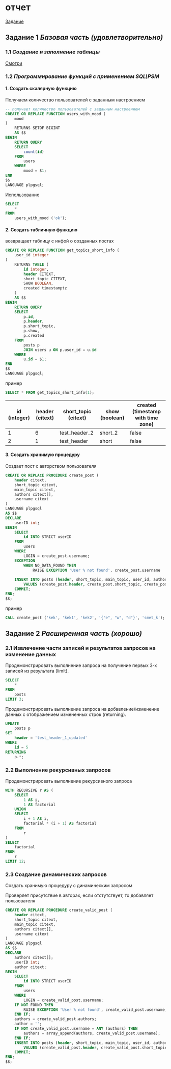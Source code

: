 # отчет

[Задание](README.md)

## Задание 1 *Базовая часть (удовлетворительно)*

### 1.1 *Создание и заполнение таблицы*

[Смотри](./../lab1/lab_1.sql)

### 1.2 *Программирование функций  с применением  SQL\PSM*

#### 1. Создать **скалярную функцию**

Получаем количество пользователей с заданным настроением

```sql
-- получает количество пользователей с заданным настроением
CREATE OR REPLACE FUNCTION users_with_mood (
    mood
)
    RETURNS SETOF BIGINT
    AS $$
BEGIN
    RETURN QUERY
    SELECT
        count(id)
    FROM
        users
    WHERE
        mood = $1;
END
$$
LANGUAGE plpgsql;
```

Использование
```sql
SELECT
    *
FROM
    users_with_mood ('ok');
```

#### 2. Создать **табличную функцию**
возвращает таблицу с инфой о созданных постах

```sql 
CREATE OR REPLACE FUNCTION get_topics_short_info (
    user_id integer
)
    RETURNS TABLE (
        id integer,
        header CITEXT,
        short_topic CITEXT,
        SHOW BOOLEAN,
        created timestamptz
    )
    AS $$
BEGIN
    RETURN QUERY
    SELECT
        p.id,
        p.header,
        p.short_topic,
        p.show,
        p.created
    FROM
        posts p
        JOIN users u ON p.user_id = u.id
    WHERE
        u.id = $1;
END
$$
LANGUAGE plpgsql;
```

пример
```sql
SELECT * FROM get_topics_short_info(1);
```

| id (integer) | header (citext) | short_topic (citext) | show (boolean) | created (timestamp with time zone) |
| ------------ | --------------- | -------------------- | -------------- | ---------------------------------- |
| 1            | 6               | test_header_2        | short_2        | false                              | 2020-02-20T16:15:16.176Z |
| 2            | 1               | test_header          | short          | false                              | 2020-02-20T16:01:28.762Z |

#### 3. Создать **хранимую процедуру**
Создает пост с авторством пользователя

```sql
CREATE OR REPLACE PROCEDURE create_post (
    header citext,
    short_topic citext,
    main_topic citext,
    authors citext[],
    username citext
)
LANGUAGE plpgsql
AS $$
DECLARE
    userID int;
BEGIN
    SELECT
        id INTO STRICT userID
    FROM
        users
    WHERE
        LOGIN = create_post.username;
    EXCEPTION 
        WHEN NO_DATA_FOUND THEN
            RAISE EXCEPTION 'User % not found', create_post.username
        
    INSERT INTO posts (header, short_topic, main_topic, user_id, authors)
        VALUES (create_post.header, create_post.short_topic, create_post.main_topic, userID, create_post.authors);
    COMMIT;
END;
$$;
```

пример
```sql
CALL create_post ('kek', 'kek1', 'kek2', '{"e", "w", "d"}', 'smet_k');
```

## Задание 2 *Расширенная часть (хорошо)*
### 2.1 Извлечение части записей и результатов запросов на изменение данных

Продемонстрировать выполнение запроса на получение первых 3-х записей из результата (limit).
```sql
SELECT
    *
FROM
    posts
LIMIT 3;
```

Продемонстрировать выполнение запроса на добавление/изменение данных с отображением измененных строк (returning).
```sql
UPDATE
    posts p
SET
    header = 'test_header_1_updated'
WHERE
    id = 5
RETURNING
    p.*;
```

### 2.2 Выполнение рекурсивных запросов

Продемонстрировать выполнение рекурсивного запроса

```sql
WITH RECURSIVE r AS (
    SELECT
        1 AS i,
        1 AS factorial
    UNION
    SELECT
        i + 1 AS i,
        factorial * (i + 1) AS factorial
    FROM
        r
)
SELECT
    factorial
FROM
    r
LIMIT 12;
```

### 2.3 Создание динамических запросов

Создать хранимую процедуру с динамическим запросом

Проверяет присутствие в авторах, если отстутствует, то добавляет пользователя

```sql
CREATE OR REPLACE PROCEDURE create_valid_post (
    header citext,
    short_topic citext,
    main_topic citext,
    authors citext[],
    username citext
)
LANGUAGE plpgsql
AS $$
DECLARE
    authors citext[];
    userID int;
    author citext;
BEGIN
    SELECT
        id INTO STRICT userID
    FROM
        users
    WHERE
        LOGIN = create_valid_post.username;
    IF NOT FOUND THEN
        RAISE EXCEPTION 'User % not found', create_valid_post.username;
    END IF;
    authors = create_valid_post.authors;
    author = '';
    IF NOT create_valid_post.username = ANY (authors) THEN
        authors = array_append(authors, create_valid_post.username);
    END IF;
    INSERT INTO posts (header, short_topic, main_topic, user_id, authors)
        VALUES (create_valid_post.header, create_valid_post.short_topic, create_valid_post.main_topic, userID, authors);
    COMMIT;
END;
$$;
```